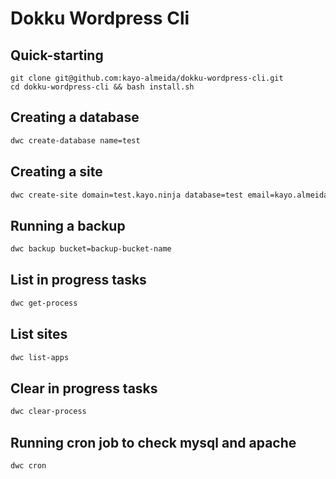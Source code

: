 # Dokku Wordpress Cli

## Quick-starting

```
git clone git@github.com:kayo-almeida/dokku-wordpress-cli.git
cd dokku-wordpress-cli && bash install.sh
```

## Creating a database

```bash
dwc create-database name=test
```

## Creating a site

```bash
dwc create-site domain=test.kayo.ninja database=test email=kayo.almeida.dev@gmail.com
```

## Running a backup

```bash
dwc backup bucket=backup-bucket-name
```

## List in progress tasks

```bash
dwc get-process
```

## List sites

```bash
dwc list-apps
```

## Clear in progress tasks

```bash
dwc clear-process
```

## Running cron job to check mysql and apache

```bash
dwc cron
```
